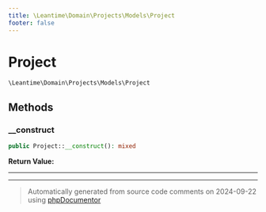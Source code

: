 ```yaml
---
title: \Leantime\Domain\Projects\Models\Project
footer: false
---
```


# Project




`\Leantime\Domain\Projects\Models\Project`




## Methods

### __construct



```php
public Project::__construct(): mixed
```









**Return Value:**





---


---
> Automatically generated from source code comments on 2024-09-22 using [phpDocumentor](http://www.phpdoc.org/)
